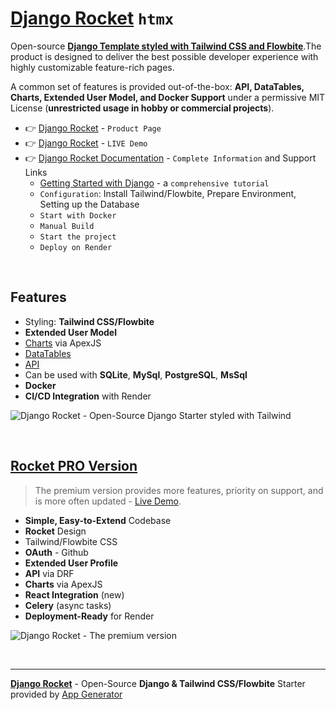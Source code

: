 # [Django Rocket](https://app-generator.dev/product/rocket/django/) `htmx`

Open-source **[Django Template styled with Tailwind CSS and Flowbite](https://app-generator.dev/product/rocket/django/)**.The product is designed to deliver the best possible developer experience with highly customizable feature-rich pages. 

A common set of features is provided out-of-the-box: **API, DataTables, Charts, Extended User Model, and Docker Support** under a permissive MIT License (**unrestricted usage in hobby or commercial projects**).

- 👉 [Django Rocket](https://app-generator.dev/product/rocket/django/) - `Product Page`
- 👉 [Django Rocket](https://rocket-django.onrender.com) - `LIVE Demo` 
- 👉 [Django Rocket Documentation](https://app-generator.dev/docs/products/django/rocket/index.html) - `Complete Information` and Support Links
  - [Getting Started with Django](https://app-generator.dev/docs/technologies/django/index.html) - a `comprehensive tutorial`
  - `Configuration`: Install Tailwind/Flowbite, Prepare Environment, Setting up the Database 
  - `Start with Docker`
  - `Manual Build`
  - `Start the project`
  - `Deploy on Render`

<br />

## Features

- Styling: **Tailwind CSS/Flowbite**
- **Extended User Model**
- [Charts](https://rocket-django.onrender.com/charts/) via ApexJS
- [DataTables](https://rocket-django.onrender.com/tables/) 
- [API](https://rocket-django.onrender.com/api/product/)
- Can be used with **SQLite**, **MySql**, **PostgreSQL**, **MsSql**
- **Docker**
- **CI/CD Integration** with Render 

![Django Rocket - Open-Source Django Starter styled with Tailwind](https://github.com/user-attachments/assets/d7527d5e-046c-4679-8f72-525290a5edd5)

<br />

## [Rocket PRO Version](https://app-generator.dev/product/rocket-pro/django/)

> The premium version provides more features, priority on support, and is more often updated - [Live Demo](https://rocket-django-pro.onrender.com/).

- **Simple, Easy-to-Extend** Codebase
- **Rocket** Design
- Tailwind/Flowbite CSS
- **OAuth** - Github
- **Extended User Profile**
- **API** via DRF 
- **Charts** via ApexJS 
- **React Integration** (new) 
- **Celery** (async tasks)
- **Deployment-Ready** for Render 

![Django Rocket - The premium version](https://github.com/user-attachments/assets/d60069f3-be43-460f-ba03-0da92276f87c)

<br />

---
**[Django Rocket](https://app-generator.dev/product/rocket/django/)** - Open-Source **Django & Tailwind CSS/Flowbite** Starter provided by [App Generator](https://app-generator.dev)
